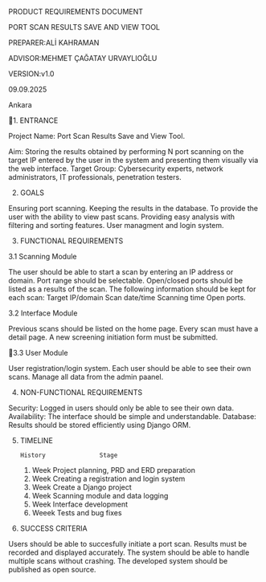PRODUCT REQUIREMENTS DOCUMENT

PORT SCAN RESULTS SAVE AND VIEW TOOL

PREPARER:ALİ KAHRAMAN

ADVISOR:MEHMET ÇAĞATAY URVAYLIOĞLU

VERSION:v1.0

09.09.2025

Ankara

1. ENTRANCE

 Project Name: Port Scan Results Save and View Tool.

 Aim: Storing the results obtained by performing N port scanning on the target IP entered by
the user in the system and presenting them visually via the web interface.
 Target Group: Cybersecurity experts, network administrators, IT professionals, penetration
testers.

2. GOALS

 Ensuring port scanning.
 Keeping the results in the database.
 To provide the user with the ability to view past scans.
 Providing easy analysis with filtering and sorting features.
 User managment and login system.

3. FUNCTIONAL REQUIREMENTS
   
3.1 Scanning Module

 The user should be able to start a scan by entering an IP address or domain.
 Port range should be selectable.
 Open/closed ports should be listed as a results of the scan.
 The following information should be kept for each scan:
 Target IP/domain
 Scan date/time
 Scanning time
 Open ports.

3.2 Interface Module

 Previous scans should be listed on the home page.
 Every scan must have a detail page.
 A new screening initiation form must be submitted.

3.3 User Module

 User registration/login system.
 Each user should be able to see their own scans.
 Manage all data from the admin paanel.

4. NON-FUNCTIONAL REQUIREMENTS

 Security: Logged in users should only be able to see their own data.
 Availability: The interface should be simple and understandable.
 Database: Results should be stored efficiently using Django ORM.

5. TIMELINE

       History               Stage

    1. Week    Project planning, PRD and ERD preparation
    2. Week    Creating a registration and login system
    3. Week    Create a Django project
    4. Week    Scanning module and data logging
    5. Week    Interface development
    6. Weeek   Tests and bug fixes

6. SUCCESS CRITERIA

Users should be able to succesfully initiate a port scan.
Results must be recorded and displayed accurately.
The system should be able to handle multiple scans without crashing.
The developed system should be published as open source.


